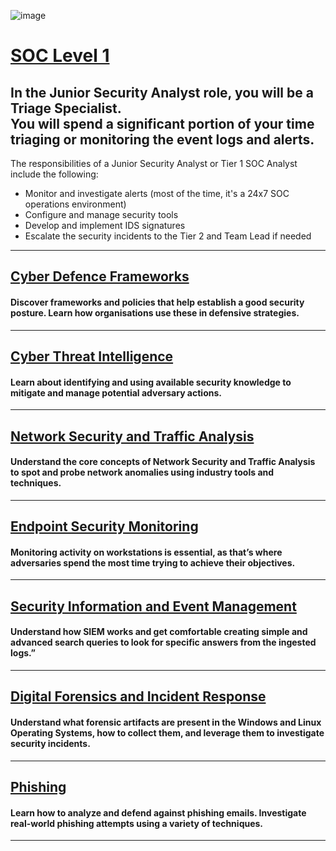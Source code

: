![image](https://user-images.githubusercontent.com/51442719/201136381-2c92fd71-a5cb-49fa-a0e2-098f4c860b04.png)

# [SOC Level 1](https://tryhackme.com/paths)
## In the Junior Security Analyst role, you will be a Triage Specialist.  <br> You will spend a significant portion of your time triaging or monitoring the event logs and alerts.


The responsibilities of a Junior Security Analyst or Tier 1 SOC Analyst include the following:
- Monitor and investigate alerts (most of the time, it's a 24x7 SOC operations environment)
- Configure and manage security tools
- Develop and implement IDS signatures
- Escalate the security incidents to the Tier 2 and Team Lead if needed

---

## [Cyber Defence Frameworks](#)
#### Discover frameworks and policies that help establish a good security posture. Learn how organisations use these in defensive strategies.

---

## [Cyber Threat Intelligence](#)
#### Learn about identifying and using available security knowledge to mitigate and manage potential adversary actions.

---

## [Network Security and Traffic Analysis](#)
#### Understand the core concepts of Network Security and Traffic Analysis to spot and probe network anomalies using industry tools and techniques.

---

## [Endpoint Security Monitoring](#)
#### Monitoring activity on workstations is essential, as that’s where adversaries spend the most time trying to achieve their objectives.

---

## [Security Information and Event Management](#)
#### Understand how SIEM works and get comfortable creating simple and advanced search queries to look for specific answers from the ingested logs.”

---

## [Digital Forensics and Incident Response](#)
#### Understand what forensic artifacts are present in the Windows and Linux Operating Systems, how to collect them, and leverage them to investigate security incidents.

---

## [Phishing](#)
#### Learn how to analyze and defend against phishing emails. Investigate real-world phishing attempts using a variety of techniques.

---

